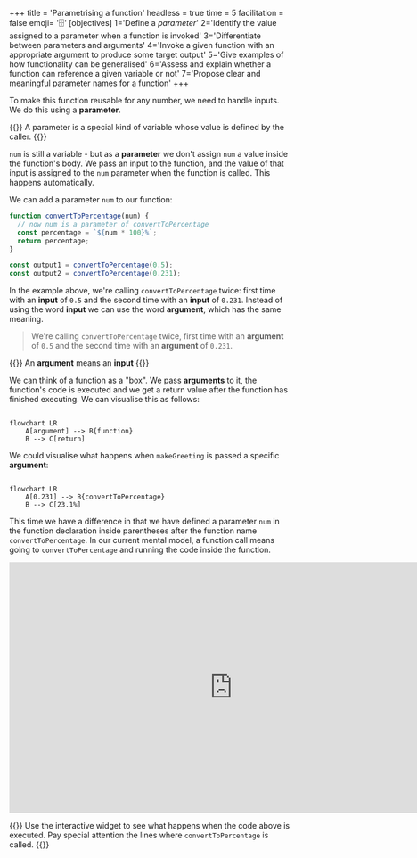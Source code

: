+++
title = 'Parametrising a function'
headless = true
time = 5
facilitation = false
emoji= '🗄️'
[objectives]
    1='Define a _parameter_'
    2='Identify the value assigned to a parameter when a function is invoked'
    3='Differentiate between parameters and arguments'
    4='Invoke a given function with an appropriate argument to produce some target output'
    5='Give examples of how functionality can be generalised'
    6='Assess and explain whether a function can reference a given variable or not'
    7='Propose clear and meaningful parameter names for a function'
+++

To make this function reusable for any number, we need to handle inputs. We do this using a **parameter**.

{{<note type="definition" title="Definition: parameter">}}
A parameter is a special kind of variable whose value is defined by the caller.
{{</note>}}

`num` is still a variable - but as a **parameter** we don't assign `num` a value inside the function's body.
We pass an input to the function, and the value of that input is assigned to the `num` parameter when the function is called. This happens automatically.

We can add a parameter `num` to our function:

```js {linenos=table,hl_lines=[1] ,linenostart=1}
function convertToPercentage(num) {
  // now num is a parameter of convertToPercentage
  const percentage = `${num * 100}%`;
  return percentage;
}

const output1 = convertToPercentage(0.5);
const output2 = convertToPercentage(0.231);
```

In the example above, we're calling `convertToPercentage` twice: first time with an **input** of `0.5` and the second time with an **input** of `0.231`.
Instead of using the word **input** we can use the word **argument**, which has the same meaning.

> We're calling `convertToPercentage` twice, first time with an **argument** of `0.5` and the second time with an **argument** of `0.231`.

{{<note type="definition" title="Definition: argument">}}
An **argument** means an **input**
{{</note>}}

We can think of a function as a "box". We pass **arguments** to it, the function's code is executed and we get a return value after the function has finished executing. We can visualise this as follows:

```mermaid

flowchart LR
    A[argument] --> B{function}
    B --> C[return]
```

We could visualise what happens when `makeGreeting` is passed a specific **argument**:

```mermaid

flowchart LR
    A[0.231] --> B{convertToPercentage}
    B --> C[23.1%]
```

This time we have a difference in that we have defined a parameter `num` in the function declaration inside parentheses after the function name `convertToPercentage`. In our current mental model, a function call means going to `convertToPercentage` and running the code inside the function.

<iframe width="800" height="450" frameborder="0" src="https://pythontutor.com/iframe-embed.html#code=function%20convertToPercentage%28num%29%20%7B%0A%20%20const%20percentage%20%3D%20%60%24%7Bnum%20*%20100%7D%25%60%3B%0A%20%20return%20percentage%3B%0A%7D%0A%0Aconst%20output1%20%3D%20convertToPercentage%280.5%29%3B%0Aconst%20output2%20%3D%20convertToPercentage%280.23%29%3B&codeDivHeight=400&codeDivWidth=350&cumulative=false&curInstr=0&heapPrimitives=nevernest&origin=opt-frontend.js&py=js&rawInputLstJSON=%5B%5D&textReferences=false"> </iframe>

{{<note type="activity" title="exercise">}}
Use the interactive widget to see what happens when the code above is executed. Pay special attention the lines where `convertToPercentage` is called.
{{</note>}}

